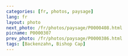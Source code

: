 ```yaml
---
categories: [fr, photos, paysage]
lang: fr
layout: photo
next_photo: /fr/photos/paysage/P0000408.html
picname: P0000307
prev_photo: /fr/photos/paysage/P0000386.html
tags: [Backenzahn, Bishop Cap]
---
```

